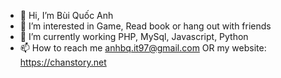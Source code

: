 - 👋 Hi, I’m Bùi Quốc Anh
- 👀 I’m interested in Game, Read book or hang out with friends
- 🌱 I’m currently working PHP, MySql, Javascript, Python
- 📫 How to reach me anhbq.it97@gmail.com OR my website: https://chanstory.net

<!---
anhbq97/anhbq97 is a ✨ special ✨ repository because its `README.md` (this file) appears on your GitHub profile.
You can click the Preview link to take a look at your changes.
--->
